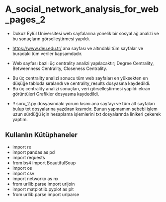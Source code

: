 # A_social_network_analysis_for_web_pages_2
* Dokuz Eylül Üniversitesi web sayfalarına yönelik bir sosyal ağ analizi ve bu sonuçların görselleştirmesi yapıldı. 
* https://www.deu.edu.tr/ ana sayfası ve altındaki tüm sayfalar ve buradaki tüm veriler kapsamdadır.

* Web sayfası bazlı üç centrality analizi yapılacaktır; Degree Centrality, Betweenness 	Centrality, Closeness Centrality. 
- Bu üç centrality analizi sonucu tüm web sayfaları en yüksekten en düşüğe tabloda sıralandı ve centrality_results dosyasına kaydedildi.
- Bu üç centrality analizi sonuçları, veri görselleştirmesi yapıldı ekran görüntüleri Grafikler dosyasına kaydedildi.

* !! soru_2.py dosyasındaki yorum kısmı ana sayfayı ve tüm alt sayfaları bulup txt dosyalarına yazdıran kısımdır.
Bunun yapmamım sebebi işlem uzun sürdüğü için hesaplama işlemlerini txt dosyalarında linlkeri çekerek yaptım.

## Kullanlın Kütüphaneler
- import re
- import pandas as pd
- import requests
- from bs4 import BeautifulSoup
- import os
- import csv
- import networkx as nx
- from urllib.parse import urljoin
- import matplotlib.pyplot as plt
- from urllib.parse import urlparse
